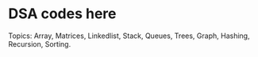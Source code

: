 # DSA codes here
Topics:
Array,
Matrices,
Linkedlist,
Stack,
Queues,
Trees,
Graph,
Hashing,
Recursion,
Sorting.
